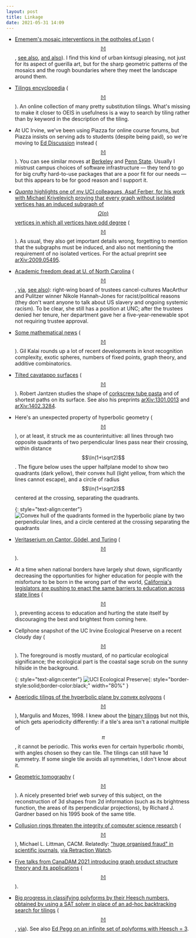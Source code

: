 ```yaml
---
layout: post
title: Linkage
date: 2021-05-31 14:09
---
```

* [Ememem's mosaic interventions in the potholes of Lyon](https://www.thisiscolossal.com/2021/05/ememem-street-mosaics/) ([$$\mathbb{M}$$](https://mathstodon.xyz/@11011110/106251596474278206), [see also](https://www.ememem-flacking.net/flacking), [and also](https://boingboing.net/2021/05/17/this-artist-repairs-damaged-sidewalks-with-beautiful-mosaic-tiles.html)). I find this kind of urban kintsugi pleasing, not just for its aspect of guerilla art, but for the sharp geometric patterns of the mosaics and the rough boundaries where they meet the landscape around them.

* [Tilings encyclopedia](https://tilings.math.uni-bielefeld.de/) ([$$\mathbb{M}$$](https://mathstodon.xyz/@11011110/106255097813445827)). An online collection of many pretty substitution tilings. What's missing to make it closer to OEIS in usefulness is a way to search by tiling rather than by keyword in the description of the tiling.

* At UC Irvine, we've been using Piazza for online course forums, but Piazza insists on serving ads to students (despite being paid), so we're moving to [Ed Discussion](https://edstem.org/us/) instead ([$$\mathbb{M}$$](https://mathstodon.xyz/@11011110/106258490049583719)). You can see similar moves at [Berkeley](https://rtl.berkeley.edu/news/piazza-and-new-online-discussion-platform-update) and [Penn State](https://news.psu.edu/story/641227/2020/12/07/academics/piazza-class-discussion-platform-start-displaying-advertisements). Usually I mistrust campus choices of software infrastructure — they tend to go for big crufty hard-to-use packages that are a poor fit for our needs — but this appears to be for good reason and I support it.

* [_Quanta_ highlights one of my UCI colleagues, Asaf Ferber, for his work with Michael Krivelevich proving that every graph without isolated vertices has an induced subgraph of $$\Omega(n)$$ vertices in which all vertices have odd degree](https://www.quantamagazine.org/mathematicians-answer-old-question-about-odd-graphs-20210519/) <span style="white-space:nowrap">([$$\mathbb{M}$$](https://mathstodon.xyz/@11011110/106265785749549559)).</span> As usual, they also get important details wrong, forgetting to mention that the subgraphs must be induced, and also not mentioning the requirement of no isolated vertices. For the actual preprint see [arXiv:2009.05495](https://arxiv.org/abs/2009.05495).

* [Academic freedom dead at  U. of North Carolina](https://www.insidehighered.com/news/2021/05/20/unc-chapel-hill-board-doesnt-approve-tenure-noted-journalist) ([$$\mathbb{M}$$](https://mathstodon.xyz/@11011110/106269430445568583), [via](https://www.metafilter.com/191525/Nikole-Hannah-Jones-Denied-Tenure-at-UNC), [see also](https://www.nytimes.com/2021/05/19/business/media/nikole-hannah-jones-unc.html)): right-wing board of trustees cancel-cultures MacArthur and Pulitzer winner Nikole Hannah-Jones for racist/political reasons (they don't want anyone to talk about US slavery and ongoing systemic racism). To be clear, she still has a position at UNC; after the trustees denied her tenure, her department gave her a five-year-renewable spot not requiring trustee approval.

* [Some mathematical news](https://gilkalai.wordpress.com/2021/05/20/to-cheer-you-up-in-difficult-times-25-some-mathematical-news-part-2/) ([$$\mathbb{M}$$](https://mathstodon.xyz/@11011110/106277146476845581)). Gil Kalai rounds up a lot of recent developments in knot recognition complexity, exotic spheres, numbers of fixed points, graph theory, and additive combinatorics.

* [Tilted cavatappo surfaces](https://www34.homepage.villanova.edu/robert.jantzen/notes/torus/cavatappo20/) ([$$\mathbb{M}$$](https://mathstodon.xyz/@11011110/106280088634102191)). Robert Jantzen studies the shape of [corkscrew tube pasta](https://en.wikipedia.org/wiki/Cavatappi) and of shortest paths on its surface. See also his preprints [arXiv:1301.0013](https://arxiv.org/abs/1301.0013) and [arXiv:1402.3284](https://arxiv.org/abs/1402.3284).

* Here's an unexpected property of hyperbolic geometry ([$$\mathbb{M}$$](https://mathstodon.xyz/@11011110/106288718744948273)), or at least, it struck me as counterintuitive: all lines through two opposite quadrants of two perpendicular lines pass near their crossing, within distance $$\ln(1+\sqrt2)$$. The figure below uses the upper halfplane model to show two quadrants (dark yellow), their convex hull (light yellow, from which the lines cannot escape), and a circle of radius $$\ln(1+\sqrt2)$$ centered at the crossing, separating the quadrants.

  {: style="text-align:center"}
![Convex hull of the quadrants formed in the hyperbolic plane by two perpendicular lines, and a circle centered at the crossing separating the quadrants]({{site.baseurl}}/assets/2021/double-wedge-hull.svg)

* [Veritaserium on Cantor, Gödel, and Turing](https://www.youtube.com/watch?v=HeQX2HjkcNo) ([$$\mathbb{M}$$](https://mathstodon.xyz/@gnivasch/106290995069247640)).

* At a time when national borders have largely shut down, significantly decreasing the opportunities for higher education for people with the misfortune to be born in the wrong part of the world, [California's legislators are pushing to enact the same barriers to education across state lines](https://www.latimes.com/california/story/2021-05-25/bold-plan-for-uc-admissions-reduce-out-of-state-students) ([$$\mathbb{M}$$](https://mathstodon.xyz/@11011110/106297102605074297)), preventing access to education and hurting the state itself by discouraging the best and brightest from coming here.

* Cellphone snapshot of the UC Irvine Ecological Preserve on a recent cloudy day ([$$\mathbb{M}$$](https://mathstodon.xyz/@11011110/106305347918888735)). The foreground is mostly mustard, of no particular ecological significance; the ecological part is the coastal sage scrub on the sunny hillside in the background.

  {: style="text-align:center"}
![UCI Ecological Preserve](https://www.ics.uci.edu/~eppstein/pix/uciep2/DriedMustard-m.jpg){: style="border-style:solid;border-color:black;" width="80%" }

* [Aperiodic tilings of the hyperbolic plane by convex polygons](https://doi.org/10.1007/BF02764015) ([$$\mathbb{M}$$](https://mathstodon.xyz/@11011110/106314334930093898)), Margulis and Mozes, 1998. I knew about the [binary tilings](https://en.wikipedia.org/wiki/Binary_tiling) but not this, which gets aperiodicity differently: if a tile's area isn't a rational multiple of $$\pi$$, it cannot be periodic. This works even for certain hyperbolic rhombi, with angles chosen so they can tile. The tilings can still have 1d symmetry. If some single tile  avoids all symmetries, I don't know about it.

* [Geometric tomography](http://www.geometrictomography.com/) ([$$\mathbb{M}$$](https://mathstodon.xyz/@11011110/106317414925334494)). A nicely presented brief web survey of this subject, on the reconstruction of 3d shapes from 2d information (such as its brightness function, the areas of its perpendicular projections), by Richard J. Gardner based on his 1995 book of the same title.

* [Collusion rings threaten the integrity of computer science research](https://cacm.acm.org/magazines/2021/6/252840-collusion-rings-threaten-the-integrity-of-computer-science-research/fulltext) ([$$\mathbb{M}$$](https://mathstodon.xyz/@11011110/106320077489874249)), Michael L. Littman, CACM. Relatedly: ["huge organised fraud" in scientific journals](https://www.chemistryworld.com/news/publishers-grapple-with-an-invisible-foe-as-huge-organised-fraud-hits-scientific-journals/4013652.article), [via Retraction Watch](https://retractionwatch.com/2021/05/29/weekend-reads-gibberish-papers-persist-the-academic-who-faked-cherokee-heritage-organised-fraud-hits-scientific-journals/).

* [Five talks from CanaDAM 2021 introducing graph product structure theory and its applications](https://www.youtube.com/watch?v=8Sv_FaEN8zE) ([$$\mathbb{M}$$](https://mathstodon.xyz/@patmorin/106300452133561408)).

* [Big progress in classifying polyforms by their Heesch numbers, obtained by using a SAT solver in place of an ad-hoc backtracking search for tilings](https://isohedral.ca/heesch-numbers-of-unmarked-polyforms/) ([$$\mathbb{M}$$](https://mathstodon.xyz/@11011110/106331731989277653), [via](https://www.metafilter.com/191587/TikTok-teen-points-to-inside-elbow-bites-lip-Heeeeeeeesch)). See also [Ed Pegg on an infinite set of polyforms with Heesch = 3](https://twitter.com/mathpuzzle/status/1397040707706236928).